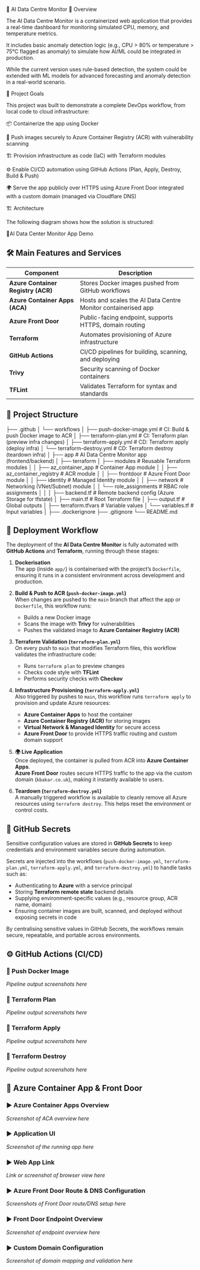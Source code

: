 🚀 AI Data Centre Monitor
📖 Overview

The AI Data Centre Monitor is a containerized web application that provides a real-time dashboard for monitoring simulated CPU, memory, and temperature metrics.

It includes basic anomaly detection logic (e.g., CPU > 80% or temperature > 75°C flagged as anomaly) to simulate how AI/ML could be integrated in production.

While the current version uses rule-based detection, the system could be extended with ML models for advanced forecasting and anomaly detection in a real-world scenario.

🎯 Project Goals

This project was built to demonstrate a complete DevOps workflow, from local code to cloud infrastructure:

📦 Containerize the app using Docker  

🔐 Push images securely to Azure Container Registry (ACR) with vulnerability scanning  

🏗 Provision infrastructure as code (IaC) with Terraform modules  

⚙️ Enable CI/CD automation using GitHub Actions (Plan, Apply, Destroy, Build & Push)  

🌍 Serve the app publicly over HTTPS using Azure Front Door integrated with a custom domain (managed via Cloudflare DNS)  


🏗 Architecture

The following diagram shows how the solution is structured:





🎥AI Data Center Monitor App Demo





## 🛠 Main Features and Services  

| Component                          | Description                                                        |
|-----------------------------|---------------------------------------------------------------------------|
| **Azure Container Registry (ACR)** | Stores Docker images pushed from GitHub workflows                  |
| **Azure Container Apps (ACA)**     | Hosts and scales the AI Data Centre Monitor containerised app      |
| **Azure Front Door**               | Public-facing endpoint, supports HTTPS, domain routing             |
| **Terraform**                      | Automates provisioning of Azure infrastructure                     |
| **GitHub Actions**                 | CI/CD pipelines for building, scanning, and deploying              |
| **Trivy**                          | Security scanning of Docker containers                             |
| **TFLint**                         | Validates Terraform for syntax and standards                       |


## 📂 Project Structure

├── .github
│   └── workflows
│       ├── push-docker-image.yml   # CI: Build & push Docker image to ACR
│       ├── terraform-plan.yml      # CI: Terraform plan (preview infra changes)
│       ├── terraform-apply.yml     # CD: Terraform apply (deploy infra)
│       └── terraform-destroy.yml   # CD: Terraform destroy (teardown infra)
│
├── app                             # AI Data Centre Monitor app (frontend/backend)
│
├── terraform
│   ├── modules                     # Reusable Terraform modules
│   │   ├── az_container_app         # Container App module
│   │   ├── az_container_registry    # ACR module
│   │   ├── frontdoor                # Azure Front Door module
│   │   ├── identity                 # Managed Identity module
│   │   ├── network                  # Networking (VNet/Subnet) module
│   │   └── role_assignments         # RBAC role assignments
│   │
│   ├── backend.tf                  # Remote backend config (Azure Storage for tfstate)
│   ├── main.tf                     # Root Terraform file
│   ├── output.tf                   # Global outputs
│   ├── terraform.tfvars            # Variable values
│   └── variables.tf                # Input variables
│
├── .dockerignore
├── .gitignore
└── README.md


## 🚀 Deployment Workflow  

The deployment of the **AI Data Centre Monitor** is fully automated with **GitHub Actions** and **Terraform**, running through these stages:  

1. **Dockerisation**  
   The app (inside `app/`) is containerised with the project’s `Dockerfile`, ensuring it runs in a consistent environment across development and production.  

2. **Build & Push to ACR (`push-docker-image.yml`)**  
   When changes are pushed to the `main` branch that affect the app or `Dockerfile`, this workflow runs:  
   - Builds a new Docker image  
   - Scans the image with **Trivy** for vulnerabilities  
   - Pushes the validated image to **Azure Container Registry (ACR)**  

3. **Terraform Validation (`terraform-plan.yml`)**  
   On every push to `main` that modifies Terraform files, this workflow validates the infrastructure code:  
   - Runs `terraform plan` to preview changes  
   - Checks code style with **TFLint**  
   - Performs security checks with **Checkov**  

4. **Infrastructure Provisioning (`terraform-apply.yml`)**  
   Also triggered by pushes to `main`, this workflow runs `terraform apply` to provision and update Azure resources:  
   - **Azure Container Apps** to host the container  
   - **Azure Container Registry (ACR)** for storing images  
   - **Virtual Network & Managed Identity** for secure access  
   - **Azure Front Door** to provide HTTPS traffic routing and custom domain support  

5. **🌍 Live Application**  
   Once deployed, the container is pulled from ACR into **Azure Container Apps**.  
   **Azure Front Door** routes secure HTTPS traffic to the app via the custom domain (`kbakar.co.uk`), making it instantly available to users.  

6. **Teardown (`terraform-destroy.yml`)**  
   A manually triggered workflow is available to cleanly remove all Azure resources using `terraform destroy`. This helps reset the environment or control costs.  


## 🔐 GitHub Secrets  

Sensitive configuration values are stored in **GitHub Secrets** to keep credentials and environment variables secure during automation.  

Secrets are injected into the workflows (`push-docker-image.yml`, `terraform-plan.yml`, `terraform-apply.yml`, and `terraform-destroy.yml`) to handle tasks such as:  

- Authenticating to **Azure** with a service principal  
- Storing **Terraform remote state** backend details  
- Supplying environment-specific values (e.g., resource group, ACR name, domain)  
- Ensuring container images are built, scanned, and deployed without exposing secrets in code  

By centralising sensitive values in GitHub Secrets, the workflows remain secure, repeatable, and portable across environments.  


## ⚙️ GitHub Actions (CI/CD)

### 🔁 Push Docker Image  
_Pipeline output screenshots here_

### 🔁 Terraform Plan  
_Pipeline output screenshots here_

### 🔁 Terraform Apply  
_Pipeline output screenshots here_

### 🔁 Terraform Destroy  
_Pipeline output screenshots here_


## 🔵 Azure Container App & Front Door

### ▶️ Azure Container Apps Overview  
_Screenshot of ACA overview here_

### ▶️ Application UI  
_Screenshot of the running app here_

### ▶️ Web App Link  
_Link or screenshot of browser view here_

### ▶️ Azure Front Door Route & DNS Configuration  
_Screenshots of Front Door route/DNS setup here_

### ▶️ Front Door Endpoint Overview  
_Screenshot of endpoint overview here_

### ▶️ Custom Domain Configuration  
_Screenshot of domain mapping and validation here_
